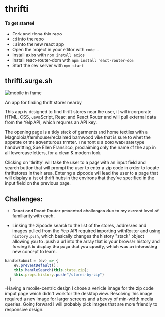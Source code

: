 # thrifti

#### To get started
- Fork and clone this repo
- `cd` into the repo
- `cd` into the new react app
- Open the project in your editor with `code .`
- Install axios with `npm install axios`
- Install react-router-dom with `npm install react-router-dom`
- Start the dev server with `npm start`

## thrifti.surge.sh

![mobile in frame](https://i.imgur.com/12EiUqS.png)

An app for finding thrift stores nearby

This app is designed to find thrift stores near the user, it will incorporate HTML, CSS, JavaScript, React and React Router and will pull external data from the Yelp API, which requires an API key.

The opening page is a tidy stack of garments and home textiles with a Magnoloia/farmhouse/reclaimed barnwood vibe that is sure to whet the appetite of the adventurous thrifter.  The font is a bold wabi sabi type handwritting, Sue Ellen Fransisco, proclaiming only the name of the app in all lowercase letters, for a clean & modern look. 

Clicking on 'thrifty' will take the user to a page with an input field and search button that will prompt the user to enter a zip code in order to locate thriftstores in their area.  Entering a zipcode will lead the user to a page that will display a list of thrift hubs in the environs that they've specified in the input field on the previous page.

## Challenges:
- React and React Router presented challenges due to my current level of familiarity with each. 

- Linking the zipcode search to the list of the stores, addresses and images pulled from the Yelp API required importing withRouter and using ```history.push```, which basically changes the history "stack" object allowing you to .push a url into the array that is your browser history and forcing it to display the page that you specify, which was an interesting new concept to learn.

```js
handleSubmit = (ev) => {
    ev.preventDefault();
    this.handleSearch(this.state.zip);
    this.props.history.push("/stores-by-zip")
  }
```

-Having a mobile-centric design I chose a verticle image for the zip code imput page which didn't work for the desktop view.  Resolving this image required a new image for larger screens and a bevvy of min-width media queries. Going forward I will probably pick images that are more friendly to responsive design.